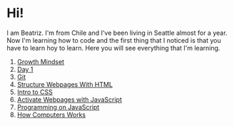 # Hi!
I am Beatriz. I'm from Chile and I've been living in Seattle almost for a year. Now I'm learning how to code and the first thing that I noticed is that you have to learn hoy to learn.
Here you will see everything that I'm learning.

1. [Growth Mindset](https://beatrizvaldes.github.io/growthmindset)
2. [Day 1](https://beatrizvaldes.github.io/learningjournaldayone)
3. [Git](https://beatrizvaldes.github.io/learningjournaldaytwo)
4. [Structure Webpages With HTML](https://beatrizvaldes.github.io/Structurewebpageswithhtml)
5. [Intro to CSS](https://beatrizvaldes.github.io/introtocss)
6. [Activate Webpages with JavaScript](https://beatrizvaldes.github.io/activatewithjs)
7. [Programming on JavaScript](https://beatrizvaldes.github.io/programmingonjs)
8. [How Computers Works](https://beatrizvaldes.github.io/howcomputerworks)
